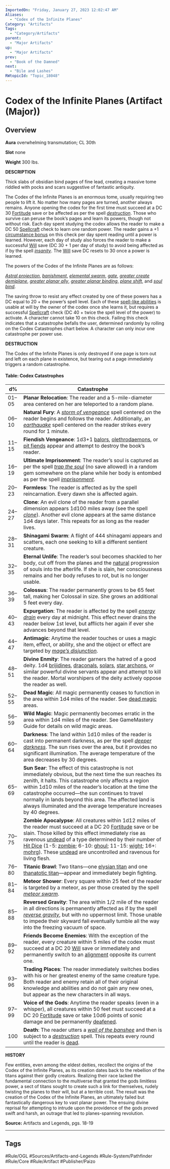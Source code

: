 ```yaml
---
ImportedOn: "Friday, January 27, 2023 12:02:47 AM"
Aliases:
  - "Codex of the Infinite Planes"
Category: "Artifacts"
Tags:
  - "Category/Artifacts"
parent:
  - "Major Artifacts"
up:
  - "Major Artifacts"
prev:
  - "Book of the Damned"
next:
  - "Bile and Lashes"
RWtopicId: "Topic_18048"
---
```

# Codex of the Infinite Planes (Artifact (Major))
## Overview
**Aura** overwhelming transmutation; CL 30th

**Slot** none

**Weight** 300 lbs.

**DESCRIPTION**

Thick slabs of obsidian bind pages of fine lead, creating a massive tome riddled with pocks and scars suggestive of fantastic antiquity.

The Codex of the Infinite Planes is an enormous tome, usually requiring two people to lift it. No matter how many pages are turned, another always remains. Anyone opening the codex for the first time must succeed at a DC 30 [Fortitude](https://www.d20pfsrd.com/gamemastering/combat#TOC-Fortitude) save or be affected as per the spell *[destruction](https://www.d20pfsrd.com/magic/all-spells/d/destruction)*. Those who survive can peruse the book’s pages and learn its powers, though not without risk. Each day spent studying the codex allows the reader to make a DC 50 [Spellcraft](https://www.d20pfsrd.com/skills/spellcraft) check to learn one random power. The reader gains a +1 [circumstance bonus](https://www.d20pfsrd.com/basics-ability-scores/glossary#TOC-Circumstance-Bonus) on this check per day spent reading until a power is learned. However, each day of study also forces the reader to make a successful [Will](https://www.d20pfsrd.com/gamemastering/combat#TOC-Will) save (DC 30 + 1 per day of study) to avoid being affected as if by the spell *[insanity](https://www.d20pfsrd.com/magic/all-spells/i/insanity)*. The [Will](https://www.d20pfsrd.com/gamemastering/combat#TOC-Will) save DC resets to 30 once a power is learned.

The powers of the Codex of the Infinite Planes are as follows:

*[Astral projection](https://www.d20pfsrd.com/magic/all-spells/a/astral-projection)*, *[banishment](https://www.d20pfsrd.com/magic/all-spells/b/banishment)*, *[elemental swarm](https://www.d20pfsrd.com/magic/all-spells/e/elemental-swarm)*, *[gate](https://www.d20pfsrd.com/magic/all-spells/g/gate)*, *[greater create demiplane](https://www.d20pfsrd.com/magic/all-spells/c/create-demiplane)*, *[greater planar ally](https://www.d20pfsrd.com/magic/all-spells/p/planar-ally)*, *[greater planar binding](https://www.d20pfsrd.com/magic/all-spells/p/planar-binding)*, *[plane shift](https://www.d20pfsrd.com/magic/all-spells/p/plane-shift)*, and *[soul bind](https://www.d20pfsrd.com/magic/all-spells/s/soul-bind)*.

The saving throw to resist any effect created by one of these powers has a DC equal to 20 + the power’s spell level. Each of these [spell-like abilities](https://www.d20pfsrd.com/magic#TOC-Spell-Like-Abilities-Sp-) is usable at will by the owner of the codex once she learns it, but requires a successful [Spellcraft](https://www.d20pfsrd.com/skills/spellcraft) check (DC 40 + twice the spell level of the power) to activate. A character cannot take 10 on this check. Failing this check indicates that a catastrophe befalls the user, determined randomly by rolling on the Codex Catastrophes chart below. A character can only incur one catastrophe per power use.

**DESTRUCTION**

The Codex of the Infinite Planes is only destroyed if one page is torn out and left on each plane in existence, but tearing out a page immediately triggers a random catastrophe.

#### **Table: Codex Catastrophes**

| **d%** | **Catastrophe** |
|---|---|
| 01–05 | **Planar Relocation**: The reader and a 5-mile-diameter area centered on her are teleported to a random plane. |
| 06–10 | **Natural Fury**: A *[storm of vengeance](https://www.d20pfsrd.com/magic/all-spells/s/storm-of-vengeance)* spell centered on the reader begins and follows the reader. Additionally, an *[earthquake](https://www.d20pfsrd.com/magic/all-spells/e/earthquake)* spell centered on the reader strikes every round for 1 minute. |
| 11–15 | **Fiendish Vengeance**: 1d3+1 [balors](https://www.d20pfsrd.com/bestiary/monster-listings/outsiders/demon/balor), [olethrodaemons](https://www.d20pfsrd.com/bestiary/monster-listings/outsiders/daemons/olethrodaemon), or [pit fiends](https://www.d20pfsrd.com/bestiary/monster-listings/outsiders/devil/pit-fiend) appear and attempt to destroy the book’s reader. |
| 16–19 | **Ultimate Imprisonment**: The reader’s soul is captured as per the spell *[trap the soul](https://www.d20pfsrd.com/magic/all-spells/t/trap-the-soul)* (no save allowed) in a random gem somewhere on the plane while her body is entombed as per the spell *[imprisonment](https://www.d20pfsrd.com/magic/all-spells/i/imprisonment)*. |
| 20–23 | **Formless**: The reader is affected as by the spell reincarnation. Every dawn she is affected again. |
| 24–27 | **Clone**: An evil clone of the reader from a parallel dimension appears 1d100 miles away (see the spell *[clone](https://www.d20pfsrd.com/magic/all-spells/c/clone)*). Another evil clone appears at the same distance 1d4 days later. This repeats for as long as the reader lives. |
| 28–31 | **Shinagami Swarm**: A flight of 444 shinagami appears and scatters, each one seeking to kill a different sentient creature. |
| 32–35 | **Eternal Unlife**: The reader’s soul becomes shackled to her body, cut off from the planes and the [natural](https://www.d20pfsrd.com/basics-ability-scores/glossary#TOC-Natural-Armor-Bonus) progression of souls into the afterlife. If she is slain, her consciousness remains and her body refuses to rot, but is no longer usable. |
| 36–39 | **Colossus**: The reader permanently grows to be 65 feet tall, making her Colossal in size. She grows an additional 5 feet every day. |
| 40–43 | **Expurgation**: The reader is affected by the spell *[energy drain](https://www.d20pfsrd.com/magic/all-spells/e/energy-drain)* every day at midnight. This effect never drains the reader below 1st level, but afflicts her again if ever she advances beyond that level. |
| 44–47 | **Antimagic**: Anytime the reader touches or uses a magic item, effect, or ability, she and the object or effect are targeted by *[mage’s disjunction](https://www.d20pfsrd.com/magic/all-spells/m/mage-s-disjunction)*. |
| 48–51 | **Divine Enmity**: The reader garners the hatred of a good deity. 1d4 [brijidines](https://www.d20pfsrd.com/bestiary/monster-listings/outsiders/azata/azata-brijidine), [draconals](https://www.d20pfsrd.com/bestiary/monster-listings/outsiders/agathion/agathion-draconal), [solars](https://www.d20pfsrd.com/bestiary/monster-listings/outsiders/angel/solar), [star archons](https://www.d20pfsrd.com/bestiary/monster-listings/outsiders/archon/archon-star), or similar powerful divine servants appear and attempt to kill the reader. Mortal worshipers of the deity actively oppose the reader as well. |
| 52–55 | **Dead Magic**: All magic permanently ceases to function in the area within 1d4 miles of the reader. See [dead magic](https://www.d20pfsrd.com/gamemastering/environment/the-planes#TOC-Dead-Magic) areas. |
| 56–59 | **Wild Magic**: Magic permanently becomes erratic in the area within 1d4 miles of the reader. See GameMastery Guide for details on wild magic areas. |
| 60–64 | **Darkness**: The land within 1d10 miles of the reader is cast into permanent darkness, as per the spell *[deeper darkness](https://www.d20pfsrd.com/magic/all-spells/d/deeper-darkness)*. The sun rises over the area, but it provides no significant illumination. The average temperature of the area decreases by 30 degrees. |
| 65–69 | **Sun Sear**: The effect of this catastrophe is not immediately obvious, but the next time the sun reaches its zenith, it halts. This catastrophe only affects a region within 1d10 miles of the reader’s location at the time the catastrophe occurred—the sun continues to travel normally in lands beyond this area. The affected land is always illuminated and the average temperature increases by 40 degrees. |
| 70–75 | **Zombie Apocalypse**: All creatures within 1d12 miles of the reader must succeed at a DC 20 [Fortitude](https://www.d20pfsrd.com/gamemastering/combat#TOC-Fortitude) save or be slain. Those killed by this effect immediately rise as ravenous [undead](https://www.d20pfsrd.com/bestiary/rules-for-monsters/creature-types#TOC-Undead) of a type determined by their number of [Hit Dice](https://www.d20pfsrd.com/basics-ability-scores/glossary#TOC-Hit-Dice-HD-) (1-5: [zombie](https://www.d20pfsrd.com/bestiary/monster-listings/templates/zombie); 6-10: [ghoul](https://www.d20pfsrd.com/bestiary/monster-listings/undead/ghoul); 11-15: [wight](https://www.d20pfsrd.com/bestiary/monster-listings/undead/wight); 16+: [mohrg](https://www.d20pfsrd.com/bestiary/monster-listings/undead/mohrg)). These [undead](https://www.d20pfsrd.com/bestiary/rules-for-monsters/creature-types#TOC-Undead) are uncontrolled and ravenous for living flesh. |
| 76–80 | **Titanic Brawl**: Two titans—one [elysian titan](https://www.d20pfsrd.com/bestiary/monster-listings/outsiders/titan/elysian-titan) and one [thanatotic titan](https://www.d20pfsrd.com/bestiary/monster-listings/outsiders/titan/thanatotic-titan)—appear and immediately begin fighting. |
| 81–84 | **Meteor Shower**: Every square within 25 feet of the reader is targeted by a meteor, as per those created by the spell *[meteor swarm](https://www.d20pfsrd.com/magic/all-spells/m/meteor-swarm)*. |
| 85–88 | **Reversed Gravity**: The area within 1/2 mile of the reader in all directions is permanently affected as if by the spell *[reverse gravity](https://www.d20pfsrd.com/magic/all-spells/r/reverse-gravity)*, but with no uppermost limit. Those unable to impede their skyward fall eventually tumble all the way into the freezing vacuum of space. |
| 89–92 | **Friends Become Enemies**: With the exception of the reader, every creature within 5 miles of the codex must succeed at a DC 20 [Will](https://www.d20pfsrd.com/gamemastering/combat#TOC-Will) save or immediately and permanently switch to an [alignment](https://www.d20pfsrd.com/basics-ability-scores/glossary#TOC-Alignment) opposite its current one. |
| 93–96 | **Trading Places**: The reader immediately switches bodies with his or her greatest enemy of the same creature type. Both reader and enemy retain all of their original knowledge and abilities and do not gain any new ones, but appear as the new characters in all ways. |
| 97–99 | **Voice of the Gods**: Anytime the reader speaks (even in a whisper), all creatures within 50 feet must succeed at a DC 20 [Fortitude](https://www.d20pfsrd.com/gamemastering/combat#TOC-Fortitude) save or take 10d6 points of sonic damage and be permanently [deafened](https://www.d20pfsrd.com/gamemastering/conditions#TOC-Deafened). |
| 100 | **Death**: The reader utters a *[wail of the banshee](https://www.d20pfsrd.com/magic/all-spells/w/wail-of-the-banshee)* and then is subject to a *[destruction](https://www.d20pfsrd.com/magic/all-spells/d/destruction)* spell. This repeats every round until the reader is [dead](https://www.d20pfsrd.com/gamemastering/conditions#TOC-Dead). |

**HISTORY**

Few entities, even among the eldest deities, recollect the origins of the Codex of the Infinite Planes, as its creation dates back to the rebellion of the titans against their godly creators. Realizing their race lacked the fundamental connection to the multiverse that granted the gods limitless power, a sect of titans sought to create such a link for themselves, rudely twisting the planes to their will, but at a terrible cost. The result was the creation of the Codex of the Infinite Planes, an ultimately failed but fantastically dangerous key to vast planar power. The ensuing divine reprisal for attempting to intrude upon the providence of the gods proved swift and harsh, an outrage that led to planes-spanning revolution.

**Source:** Artifacts and Legends, pgs. 18-19


---
## Tags
#Rule/OGL #Sources/Artifacts-and-Legends #Rule-System/Pathfinder #Rule/Core #Rule/Artifact #Publisher/Paizo


